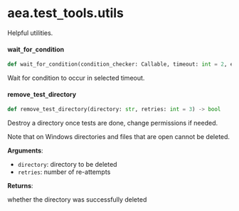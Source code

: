 <a id="aea.test_tools.utils"></a>

# aea.test`_`tools.utils

Helpful utilities.

<a id="aea.test_tools.utils.wait_for_condition"></a>

#### wait`_`for`_`condition

```python
def wait_for_condition(condition_checker: Callable, timeout: int = 2, error_msg: str = "Timeout", period: float = 0.001) -> None
```

Wait for condition to occur in selected timeout.

<a id="aea.test_tools.utils.remove_test_directory"></a>

#### remove`_`test`_`directory

```python
def remove_test_directory(directory: str, retries: int = 3) -> bool
```

Destroy a directory once tests are done, change permissions if needed.

Note that on Windows directories and files that are open cannot be deleted.

**Arguments**:

- `directory`: directory to be deleted
- `retries`: number of re-attempts

**Returns**:

whether the directory was successfully deleted

